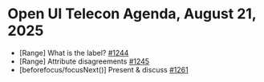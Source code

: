 Open UI Telecon Agenda, August 21, 2025
===================================
* [Range] What is the label? [#1244](https://github.com/openui/open-ui/issues/1244)
* [Range] Attribute disagreements [#1245](https://github.com/openui/open-ui/issues/1245)
* [beforefocus/focusNext()] Present & discuss [#1261](https://github.com/openui/open-ui/issues/1261)
